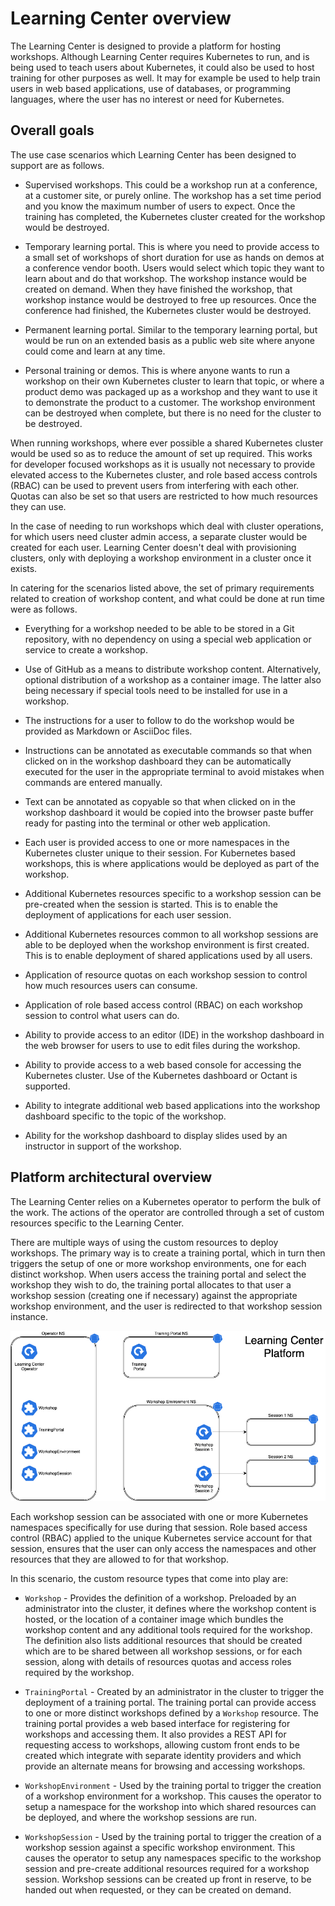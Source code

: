 # Learning Center overview

The Learning Center is designed to provide a platform for hosting workshops. Although Learning Center requires 
Kubernetes to run, and is being used to teach users about Kubernetes, it could also be used to host training for other 
purposes as well. It may for example be used to help train users in web based applications, use of databases, or 
programming languages, where the user has no interest or need for Kubernetes.


## Overall goals

The use case scenarios which Learning Center has been designed to support are as follows.

* Supervised workshops. This could be a workshop run at a conference, at a customer site, or purely online. 
  The workshop has a set time period and you know the maximum number of users to expect. Once the training has 
  completed, the Kubernetes cluster created for the workshop would be destroyed.

* Temporary learning portal. This is where you need to provide access to a small set of workshops of short duration for
  use as hands on demos at a conference vendor booth. Users would select which topic they want to learn about and do 
  that workshop. The workshop instance would be created on demand. When they have finished the workshop, that workshop 
  instance would be destroyed to free up resources. Once the conference had finished, the Kubernetes cluster would be 
  destroyed.

* Permanent learning portal. Similar to the temporary learning portal, but would be run on an extended basis as a public 
  web site where anyone could come and learn at any time.

* Personal training or demos. This is where anyone wants to run a workshop on their own Kubernetes cluster to learn that 
  topic, or where a product demo was packaged up as a workshop and they want to use it to demonstrate the product to a 
  customer. The workshop environment can be destroyed when complete, but there is no need for the cluster to be destroyed.

When running workshops, where ever possible a shared Kubernetes cluster would be used so as to reduce the amount of set 
up required. This works for developer focused workshops as it is usually not necessary to provide elevated access to the 
Kubernetes cluster, and role based access controls (RBAC) can be used to prevent users from interfering with each other. 
Quotas can also be set so that users are restricted to how much resources they can use.

In the case of needing to run workshops which deal with cluster operations, for which users need cluster admin access, 
a separate cluster would be created for each user. Learning Center doesn't deal with provisioning clusters, only with 
deploying a workshop environment in a cluster once it exists.

In catering for the scenarios listed above, the set of primary requirements related to creation of workshop content, 
and what could be done at run time were as follows.

* Everything for a workshop needed to be able to be stored in a Git repository, with no dependency on using a special 
  web application or service to create a workshop.

* Use of GitHub as a means to distribute workshop content. Alternatively, optional distribution of a workshop as a 
  container image. The latter also being necessary if special tools need to be installed for use in a workshop.

* The instructions for a user to follow to do the workshop would be provided as Markdown or AsciiDoc files.

* Instructions can be annotated as executable commands so that when clicked on in the workshop dashboard they can be 
  automatically executed for the user in the appropriate terminal to avoid mistakes when commands are entered manually.

* Text can be annotated as copyable so that when clicked on in the workshop dashboard it would be copied into the 
  browser paste buffer ready for pasting into the terminal or other web application.

* Each user is provided access to one or more namespaces in the Kubernetes cluster unique to their session. For 
  Kubernetes based workshops, this is where applications would be deployed as part of the workshop.

* Additional Kubernetes resources specific to a workshop session can be pre-created when the session is started. This
  is to enable the deployment of applications for each user session.

* Additional Kubernetes resources common to all workshop sessions are able to be deployed when the workshop environment 
  is first created. This is to enable deployment of shared applications used by all users.

* Application of resource quotas on each workshop session to control how much resources users can consume.

* Application of role based access control (RBAC) on each workshop session to control what users can do.

* Ability to provide access to an editor (IDE) in the workshop dashboard in the web browser for users to use to edit 
  files during the workshop.

* Ability to provide access to a web based console for accessing the Kubernetes cluster. Use of the Kubernetes dashboard 
  or Octant is supported.

* Ability to integrate additional web based applications into the workshop dashboard specific to the topic of the workshop.

* Ability for the workshop dashboard to display slides used by an instructor in support of the workshop.

## Platform architectural overview

The Learning Center relies on a Kubernetes operator to perform the bulk of the work. The actions of the operator are 
controlled through a set of custom resources specific to the Learning Center.

There are multiple ways of using the custom resources to deploy workshops. The primary way is to create a training 
portal, which in turn then triggers the setup of one or more workshop environments, one for each distinct workshop. 
When users access the training portal and select the workshop they wish to do, the training portal allocates to that 
user a workshop session (creating one if necessary) against the appropriate workshop environment, and the user is 
redirected to that workshop session instance.

![](images/architectural-overview.png)

Each workshop session can be associated with one or more Kubernetes namespaces specifically for use during that session. 
Role based access control (RBAC) applied to the unique Kubernetes service account for that session, ensures that the 
user can only access the namespaces and other resources that they are allowed to for that workshop.

In this scenario, the custom resource types that come into play are:

* ``Workshop`` - Provides the definition of a workshop. Preloaded by an administrator into the cluster, it defines 
  where the workshop content is hosted, or the location of a container image which bundles the workshop content and any 
  additional tools required for the workshop. The definition also lists additional resources that should be created 
  which are to be shared between all workshop sessions, or for each session, along with details of resources quotas and 
  access roles required by the workshop.

* ``TrainingPortal`` - Created by an administrator in the cluster to trigger the deployment of a training portal. The 
  training portal can provide access to one or more distinct workshops defined by a ``Workshop`` resource. The training 
  portal provides a web based interface for registering for workshops and accessing them. It also provides a REST API 
  for requesting access to workshops, allowing custom front ends to be created which integrate with separate identity 
  providers and which provide an alternate means for browsing and accessing workshops.

* ``WorkshopEnvironment`` - Used by the training portal to trigger the creation of a workshop environment for a 
  workshop. This causes the operator to setup a namespace for the workshop into which shared resources can be deployed, 
  and where the workshop sessions are run.

* ``WorkshopSession`` - Used by the training portal to trigger the creation of a workshop session against a specific 
  workshop environment. This causes the operator to setup any namespaces specific to the workshop session and pre-create 
  additional resources required for a workshop session. Workshop sessions can be created up front in reserve, to be 
  handed out when requested, or they can be created on demand.
